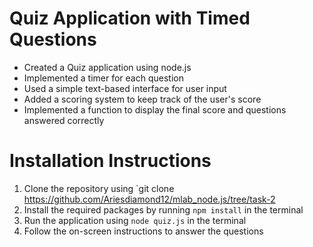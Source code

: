 # Quiz Application with Timed Questions

- Created a Quiz application using node.js
- Implemented a timer for each question
- Used a simple text-based interface for user input
- Added a scoring system to keep track of the user's score
- Implemented a function to display the final score and questions answered correctly

# Installation Instructions

1. Clone the repository using `git clone https://github.com/Ariesdiamond12/mlab_node.js/tree/task-2
2. Install the required packages by running `npm install` in the terminal
3. Run the application using `node quiz.js` in the terminal
4. Follow the on-screen instructions to answer the questions
